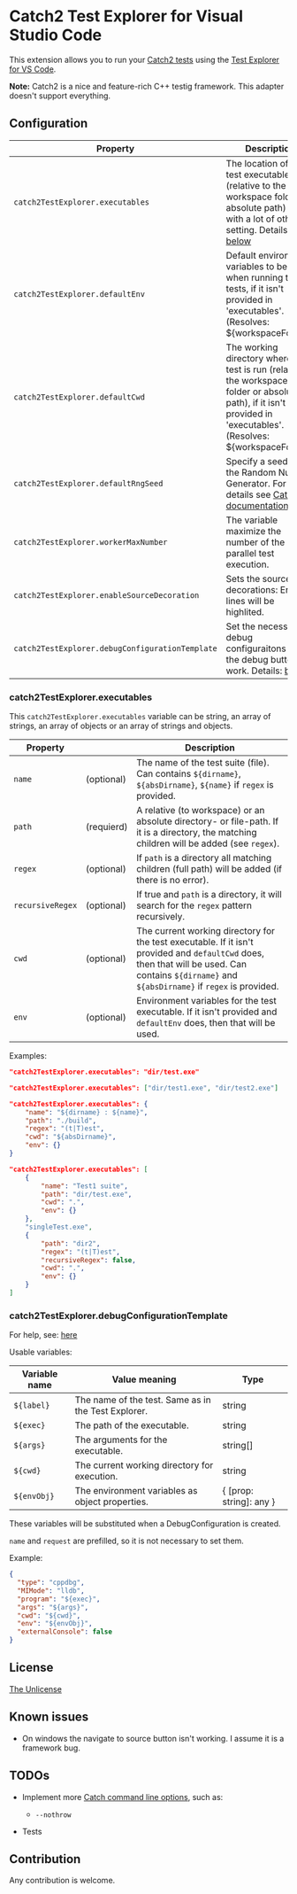 # Catch2 Test Explorer for Visual Studio Code

This extension allows you to run your [Catch2 tests](https://github.com/catchorg/Catch2) using the
[Test Explorer for VS Code](https://marketplace.visualstudio.com/items?itemName=hbenl.vscode-test-explorer).

**Note:** Catch2 is a nice and feature-rich C++ testig framework.
This adapter doesn't support everything.

## Configuration

| Property                                        | Description                                                                                                                                                                  |
| ----------------------------------------------- | ---------------------------------------------------------------------------------------------------------------------------------------------------------------------------- |
| `catch2TestExplorer.executables`                | The location of your test executables (relative to the workspace folder or absolute path) and with a lot of other setting. Details: [below](#catch2TestExplorer.executables) |
| `catch2TestExplorer.defaultEnv`                 | Default environment variables to be set when running the tests, if it isn't provided in 'executables'. (Resolves: ${workspaceFolder})                                        |
| `catch2TestExplorer.defaultCwd`                 | The working directory where the test is run (relative to the workspace folder or absolue path), if it isn't provided in 'executables'. (Resolves: ${workspaceFolder})        |
| `catch2TestExplorer.defaultRngSeed`             | Specify a seed for the Random Number Generator. For details see [Catch2 documentation](https://github.com/catchorg/Catch2/blob/master/docs/command-line.md#rng-seed)         |
| `catch2TestExplorer.workerMaxNumber`            | The variable maximize the number of the parallel test execution.                                                                                                             |
| `catch2TestExplorer.enableSourceDecoration`     | Sets the source code decorations: Errored lines will be highlited.                                                                                                           |
| `catch2TestExplorer.debugConfigurationTemplate` | Set the necessary debug configuraitons and the debug button will work. Details: [below](#catch2TestExplorer.debugConfigurationTemplate)                                      |

### catch2TestExplorer.executables

This `catch2TestExplorer.executables` variable can be string, an array of strings, an array of objects or an array of strings and objects.

| Property         |            | Description                                                                                                                                                                                      |
| ---------------- | ---------- | ------------------------------------------------------------------------------------------------------------------------------------------------------------------------------------------------ |
| `name`           | (optional) | The name of the test suite (file). Can contains `${dirname}`, `${absDirname}`, `${name}` if `regex` is provided.                                                                                 |
| `path`           | (requierd) | A relative (to workspace) or an absolute directory- or file-path. If it is a directory, the matching children will be added (see `regex`).                                                       |
| `regex`          | (optional) | If `path` is a directory all matching children (full path) will be added (if there is no error).                                                                                                 |
| `recursiveRegex` | (optional) | If true and `path` is a directory, it will search for the `regex` pattern recursively.                                                                                                           |
| `cwd`            | (optional) | The current working directory for the test executable. If it isn't provided and `defaultCwd` does, then that will be used. Can contains `${dirname}` and `${absDirname}` if `regex` is provided. |
| `env`            | (optional) | Environment variables for the test executable. If it isn't provided and `defaultEnv` does, then that will be used.                                                                               |

Examples:

```json
"catch2TestExplorer.executables": "dir/test.exe"
```

```json
"catch2TestExplorer.executables": ["dir/test1.exe", "dir/test2.exe"]
```

```json
"catch2TestExplorer.executables": {
	"name": "${dirname} : ${name}",
	"path": "./build",
	"regex": "(t|T)est",
	"cwd": "${absDirname}",
	"env": {}
}
```

```json
"catch2TestExplorer.executables": [
	{
		"name": "Test1 suite",
		"path": "dir/test.exe",
		"cwd": ".",
		"env": {}
	},
	"singleTest.exe",
	{
		"path": "dir2",
		"regex": "(t|T)est",
		"recursiveRegex": false,
		"cwd": ".",
		"env": {}
	}
]
```

### catch2TestExplorer.debugConfigurationTemplate

For help, see: [here](https://code.visualstudio.com/docs/editor/debugging#_launch-configurations)

Usable variables:

| Variable name | Value meaning                                       | Type                    |
| ------------- | --------------------------------------------------- | ----------------------- |
| `${label}`    | The name of the test. Same as in the Test Explorer. | string                  |
| `${exec}`     | The path of the executable.                         | string                  |
| `${args}`     | The arguments for the executable.                   | string[]                |
| `${cwd}`      | The current working directory for execution.        | string                  |
| `${envObj}`   | The environment variables as object properties.     | { [prop: string]: any } |

These variables will be substituted when a DebugConfiguration is created.

`name` and `request` are prefilled, so it is not necessary to set them.

Example:

```json
{
  "type": "cppdbg",
  "MIMode": "lldb",
  "program": "${exec}",
  "args": "${args}",
  "cwd": "${cwd}",
  "env": "${envObj}",
  "externalConsole": false
}
```

## License

[The Unlicense](https://choosealicense.com/licenses/unlicense/)

## Known issues

- On windows the navigate to source button isn't working. I assume it is a framework bug.

## TODOs

- Implement more [Catch command line options](https://github.com/catchorg/Catch2/blob/master/docs/command-line.md#specifying-which-tests-to-run), such as:

  - `--nothrow`

- Tests

## Contribution

Any contribution is welcome.
